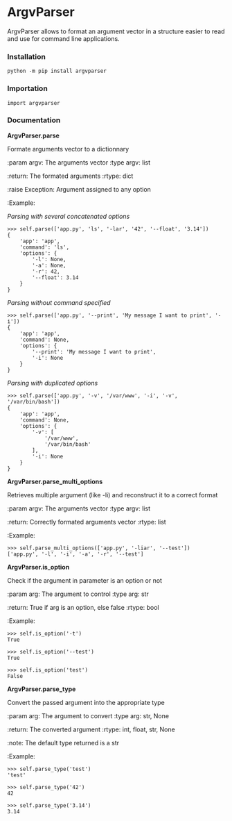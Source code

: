 # ArgvParser

ArgvParser allows to format an argument vector in a structure easier to read and use for command line applications.

### Installation

    python -m pip install argvparser
    
### Importation

    import argvparser
    
### Documentation

**ArgvParser.parse**

Formate arguments vector to a dictionnary

:param argv: The arguments vector
:type argv: list

:return: The formated arguments
:rtype: dict

:raise Exception: Argument assigned to any option

:Example:

*Parsing with several concatenated options*

    >>> self.parse(['app.py', 'ls', '-lar', '42', '--float', '3.14'])
    {
        'app': 'app',
        'command': 'ls',
        'options': {
            '-l': None,
            '-a': None,
            '-r': 42,
            '--float': 3.14
        }
    }

*Parsing without command specified*

    >>> self.parse(['app.py', '--print', 'My message I want to print', '-i'])
    {
        'app': 'app',
        'command': None,
        'options': {
            '--print': 'My message I want to print',
            '-i': None
        }
    }
    
*Parsing with duplicated options*
    
    >>> self.parse(['app.py', '-v', '/var/www', '-i', '-v', '/var/bin/bash'])
    {
        'app': 'app',
        'command': None,
        'options': {
            '-v': [
                '/var/www',
                '/var/bin/bash'
            ],
            '-i': None
        }
    }

**ArgvParser.parse_multi_options**

Retrieves multiple argument (like -li) and reconstruct it to a correct format

:param argv: The arguments vector
:type argv: list

:return: Correctly formated arguments vector
:rtype: list

:Example:

    >>> self.parse_multi_options(['app.py', '-liar', '--test'])
    ['app.py', '-l', '-i', '-a', '-r', '--test']

**ArgvParser.is_option**

Check if the argument in parameter is an option or not

:param arg: The argument to control
:type arg: str

:return: True if arg is an option, else false
:rtype: bool

:Example:

    >>> self.is_option('-t')
    True

    >>> self.is_option('--test')
    True

    >>> self.is_option('test')
    False

**ArgvParser.parse_type**

Convert the passed argument into the appropriate type

:param arg: The argument to convert
:type arg: str, None

:return: The converted argument
:rtype: int, float, str, None

:note: The default type returned is a str

:Example:

    >>> self.parse_type('test')
    'test'

    >>> self.parse_type('42')
    42

    >>> self.parse_type('3.14')
    3.14